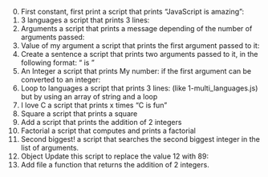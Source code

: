 0. First constant, first print
	a script that prints “JavaScript is amazing”:
1. 3 languages
	a script that prints 3 lines:
2. Arguments
	a script that prints a message depending of the number of arguments passed:
3. Value of my argument
	a script that prints the first argument passed to it:
4. Create a sentence
	a script that prints two arguments passed to it, in the following format: “ is ”
5. An Integer
	a script that prints My number: <first argument converted in integer> if the first argument can be converted to an integer:
6. Loop to languages
	a script that prints 3 lines: (like 1-multi_languages.js) but by using an array of string and a loop
7. I love C
	a script that prints x times “C is fun”
8. Square
	a script that prints a square
9. Add
	a script that prints the addition of 2 integers
10. Factorial
	a script that computes and prints a factorial
11. Second biggest!
	a script that searches the second biggest integer in the list of arguments.
12. Object
	Update this script to replace the value 12 with 89:
13. Add file
	a function that returns the addition of 2 integers.
